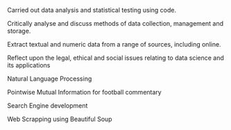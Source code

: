 Carried out data analysis and statistical testing using code. 

Critically analyse and discuss methods of data collection, management and storage. 

Extract textual and numeric data from a range of sources, including online. 

Reflect upon the legal, ethical and social issues relating to data science and its applications

Natural Language Processing

Pointwise Mutual Information for football commentary 

Search Engine development

Web Scrapping using Beautiful Soup
